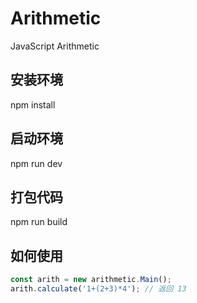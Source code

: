 # Arithmetic
JavaScript Arithmetic

## 安装环境
npm install

## 启动环境
npm run dev

## 打包代码
npm run build

## 如何使用
```javascript
const arith = new arithmetic.Main();
arith.calculate('1+(2+3)*4'); // 返回 13
```
